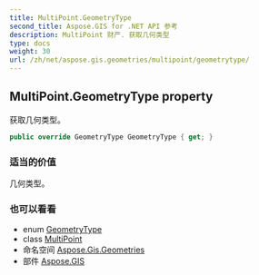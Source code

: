 ```yaml
---
title: MultiPoint.GeometryType
second_title: Aspose.GIS for .NET API 参考
description: MultiPoint 财产. 获取几何类型
type: docs
weight: 30
url: /zh/net/aspose.gis.geometries/multipoint/geometrytype/
---
```

## MultiPoint.GeometryType property

获取几何类型。

```csharp
public override GeometryType GeometryType { get; }
```

### 适当的价值

几何类型。

### 也可以看看

* enum [GeometryType](../../geometrytype/)
* class [MultiPoint](../)
* 命名空间 [Aspose.Gis.Geometries](../../multipoint/)
* 部件 [Aspose.GIS](../../../)


